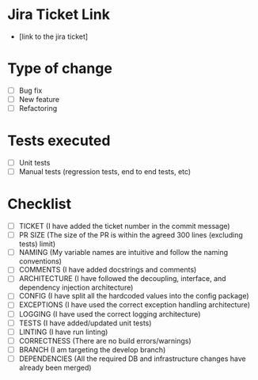 # Jira Ticket Link
- [link to the jira ticket]

# Type of change
- [ ] Bug fix
- [ ] New feature
- [ ] Refactoring

# Tests executed
- [ ] Unit tests
- [ ] Manual tests (regression tests, end to end tests, etc)

# Checklist
- [ ] TICKET (I have added the ticket number in the commit message)
- [ ] PR SIZE (The size of the PR is within the agreed 300 lines (excluding tests) limit)
- [ ] NAMING (My variable names are intuitive and follow the naming conventions)
- [ ] COMMENTS (I have added docstrings and comments)
- [ ] ARCHITECTURE  (I have followed the decoupling, interface, and dependency injection architecture)
- [ ] CONFIG (I have split all the hardcoded values into the config package)
- [ ] EXCEPTIONS (I have used the correct exception handling architecture)
- [ ] LOGGING (I have used the correct logging architecture)
- [ ] TESTS (I have added/updated unit tests)
- [ ] LINTING (I have run linting)
- [ ] CORRECTNESS (There are no build errors/warnings)
- [ ] BRANCH (I am targeting the develop branch)
- [ ] DEPENDENCIES (All the required DB and infrastructure changes have already been merged)